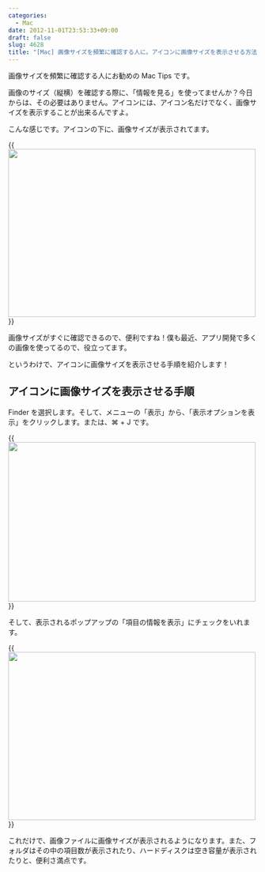 ```yaml
---
categories:
  - Mac
date: 2012-11-01T23:53:33+09:00
draft: false
slug: 4628
title: "[Mac] 画像サイズを頻繁に確認する人に。アイコンに画像サイズを表示させる方法"
---
```


画像サイズを頻繁に確認する人にお勧めの Mac Tips です。

画像のサイズ（縦横）を確認する際に、「情報を見る」を使ってませんか？今日からは、その必要はありません。アイコンには、アイコン名だけでなく、画像サイズを表示することが出来るんですよ。

こんな感じです。アイコンの下に、画像サイズが表示されてます。

{{<img alt="" src="/images/2012/11/4628_1.png" width="500" height="340">}}

画像サイズがすぐに確認できるので、便利ですね！僕も最近、アプリ開発で多くの画像を使ってるので、役立ってます。

というわけで、アイコンに画像サイズを表示させる手順を紹介します！

## アイコンに画像サイズを表示させる手順

Finder を選択します。そして、メニューの「表示」から、「表示オプションを表示」をクリックします。または、⌘ + J です。

{{<img alt="" src="/images/2012/11/4628_2.png" width="500" height="323">}}

そして、表示されるポップアップの「項目の情報を表示」にチェックをいれます。

{{<img alt="" src="/images/2012/11/4628_3.png" width="500" height="340">}}

これだけで、画像ファイルに画像サイズが表示されるようになります。また、フォルダはその中の項目数が表示されたり、ハードディスクは空き容量が表示されたりと、便利さ満点です。
